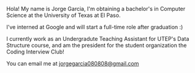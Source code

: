 Hola! My name is Jorge Garcia, I'm obtaining a bachelor's in Computer Science at the University of Texas at El Paso.

I've interned at Google and will start a full-time role after graduation :)

I currently work as an Undergradute Teaching Assistant for UTEP's Data Structure course, and am the president for the student organization the Coding Interview Club!

 You can email me at jorgegarcia080808@gmail.com 

<!---
MasterGuajo/MasterGuajo is a ✨ special ✨ repository because its `README.md` (this file) appears on your GitHub profile.
You can click the Preview link to take a look at your changes.
--->
